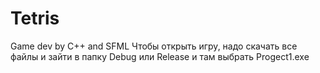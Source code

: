 # Tetris
Game dev by C++ and SFML
Чтобы открыть игру, надо скачать все файлы и зайти в папку Debug или Release и там выбрать Progect1.exe
